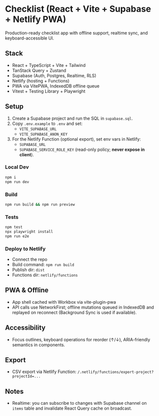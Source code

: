 # Checklist (React + Vite + Supabase + Netlify PWA)

Production-ready checklist app with offline support, realtime sync, and keyboard-accessible UI.

## Stack
- React + TypeScript + Vite + Tailwind
- TanStack Query + Zustand
- Supabase (Auth, Postgres, Realtime, RLS)
- Netlify (hosting + Functions)
- PWA via VitePWA, IndexedDB offline queue
- Vitest + Testing Library + Playwright

## Setup

1. Create a Supabase project and run the SQL in `supabase.sql`.
2. Copy `.env.example` to `.env` and set:
   - `VITE_SUPABASE_URL`
   - `VITE_SUPABASE_ANON_KEY`
3. For the Netlify Function (optional export), set env vars in Netlify:
   - `SUPABASE_URL`
   - `SUPABASE_SERVICE_ROLE_KEY` (read-only policy; **never expose in client**).

### Local Dev
```bash
npm i
npm run dev
```

### Build
```bash
npm run build && npm run preview
```

### Tests
```bash
npm test
npx playwright install
npm run e2e
```

### Deploy to Netlify
- Connect the repo
- Build command: `npm run build`
- Publish dir: `dist`
- Functions dir: `netlify/functions`

## PWA & Offline
- App shell cached with Workbox via vite-plugin-pwa
- API calls use NetworkFirst; offline mutations queued in IndexedDB and replayed on reconnect (Background Sync is used if available).

## Accessibility
- Focus outlines, keyboard operations for reorder (↑/↓), ARIA-friendly semantics in components.

## Export
- CSV export via Netlify Function: `/.netlify/functions/export-project?projectId=...`

## Notes
- Realtime: you can subscribe to changes with Supabase channel on `items` table and invalidate React Query cache on broadcast.

